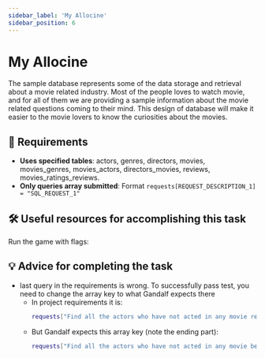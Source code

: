 ```yaml
---
sidebar_label: 'My Allocine'
sidebar_position: 6
---
```


# My Allocine

The sample database represents some of the data storage and retrieval about a movie related industry. Most of the people loves to watch movie, and for all of them we are providing a sample information about the movie related questions coming to their mind. This design of database will make it easier to the movie lovers to know the curiosities about the movies.

## 📝 Requirements

- **Uses specified tables**: actors, genres, directors, movies, movies_genres, movies_actors, directors_movies, reviews, movies_ratings_reviews.
- **Only queries array submitted**: Format ```requests[REQUEST_DESCRIPTION_1] = "SQL_REQUEST_1"```

## 🛠️ Useful resources for accomplishing this task

Run the game with flags:

## 💡 Advice for completing the task
- last query in the requirements is wrong. To successfully pass test, you need to change the array key to what Gandalf expects there
  - In project requirements it is:
    ```bash 
    requests["Find all the actors who have not acted in any movie released between 1990 and 2000 (select only actor first name, last name, movie title and release year) sorted by actor ID)"]
    ```
  - But Gandalf expects this array key (note the ending part):
    ```bash
    requests["Find all the actors who have not acted in any movie between 1990 and 2000 (select only actor first name, last name, movie title and release year)"]
    ```
      